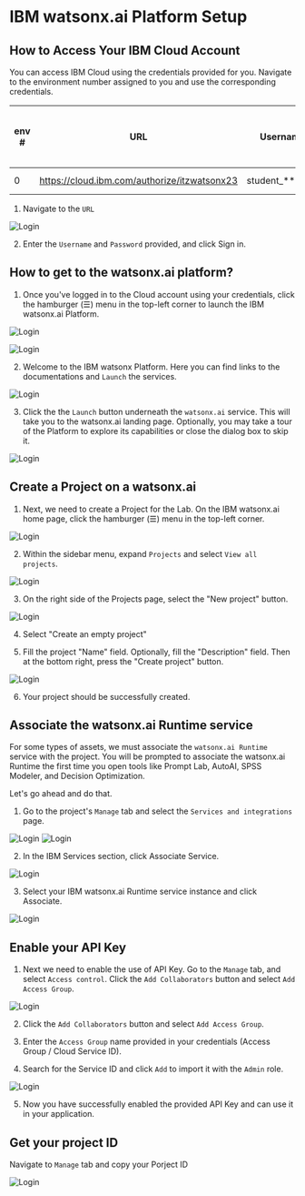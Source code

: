 # IBM watsonx.ai Platform Setup

## How to Access Your IBM Cloud Account

You can access IBM Cloud using the credentials provided for you. Navigate to the environment number assigned to you and use the corresponding credentials.


| env # | URL                                          | Username    | Password        | Access Group / Cloud Service ID    | IBM Cloud Service API Key                                |
|-------|----------------------------------------------|-------------|-----------------|-----------------------------------|--------------------------------------------------------|
| 0     | https://cloud.ibm.com/authorize/itzwatsonx23 | student_****** | 8tc2j5pmp****** | txv-itz-******           | ********           |

1. Navigate to the `URL`

![Login](./images/studentid-loginpage.png)

2. Enter the `Username` and `Password` provided, and click Sign in.

## How to get to the watsonx.ai platform?

1. Once you've logged in to the Cloud account using your credentials, click the hamburger (☰) menu in the top-left corner to launch the IBM watsonx.ai Platform.

![Login](./images/wx-landing-page.png)

![Login](./images/wx-hamburger-menu-left.png)

2. Welcome to the IBM watsonx Platform. Here you can find links to the documentations and `Launch` the services.

![Login](./images/wx-platforms-launch.png)

3. Click the the `Launch` button underneath the `watsonx.ai` service. This will take you to the watsonx.ai landing page. Optionally, you may take a tour of the Platform to explore its capabilities or close the dialog box to skip it.

![Login](./images/studentid-PlatformLaunch.png)

## Create a Project on a watsonx.ai

1. Next, we need to create a Project for the Lab. On the IBM watsonx.ai home page, click the hamburger (☰) menu in the top-left corner.

![Login](./images/watson-menu.png)

2. Within the sidebar menu, expand `Projects` and select `View all projects`.

![Login](./images/watson-sidebar-menu-options.png)

3. On the right side of the Projects page, select the "New project" button.

![Login](./images/watson-new-project.png)

4. Select "Create an empty project"

5. Fill the project "Name" field. Optionally, fill the "Description" field. Then at the bottom right, press the "Create project" button.

![Login](./images/watson-project-details.png)

6. Your project should be successfully created.

## Associate the watsonx.ai Runtime service

For some types of assets, we must associate the `watsonx.ai Runtime` service with the project. You will be prompted to associate the watsonx.ai Runtime the first time you open tools like Prompt Lab, AutoAI, SPSS Modeler, and Decision Optimization.

Let's go ahead and do that.

1. Go to the project's `Manage` tab and select the `Services and integrations` page.

![Login](./images/wx-manage-tab.png)
![Login](./images/wx-services-integrations.png)

2. In the IBM Services section, click Associate Service.

![Login](./images/wx-associate-service.png)

3. Select your IBM watsonx.ai Runtime service instance and click Associate.

![Login](./images/wx-associate-service-2.png)

## Enable your API Key

1. Next we need to enable the use of API Key. Go to the `Manage` tab, and select `Access control`. Click the `Add Collaborators` button and select `Add Access Group`.

![Login](./images/studentid-dropdown.png)

2. Click the `Add Collaborators` button and select `Add Access Group`.

3. Enter the `Access Group` name provided in your credentials (Access Group / Cloud Service ID).

4. Search for the Service ID and click `Add` to import it with the `Admin` role.

![Login](./images/studentid-agadd.png)

5. Now you have successfully enabled the provided API Key and can use it in your application.

## Get your project ID

  Navigate to `Manage` tab and copy your Porject ID 
  
  ![Login](./images/Project-ID.png)
  

